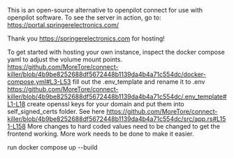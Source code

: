 This is an open-source alternative to openpilot connect for use with openpilot software.
To see the server in action, go to: https://portal.springerelectronics.com/

Thank you https://springerelectronics.com for hosting!

To get started with hosting your own instance, inspect the docker compose yaml to adjust the volume mount points.
https://github.com/MoreTore/connect-killer/blob/4b9be8252688df5672448b1139da4b4a71c554dc/docker-compose.yml#L3-L53
fill out the .env_template and rename it to .env
https://github.com/MoreTore/connect-killer/blob/4b9be8252688df5672448b1139da4b4a71c554dc/.env_template#L1-L18
create openssl keys for your domain and put them into self_signed_certs folder. See here https://github.com/MoreTore/connect-killer/blob/4b9be8252688df5672448b1139da4b4a71c554dc/src/app.rs#L151-L158
More changes to hard coded values need to be changed to get the frontend working. More work needs to be done to make it easier.

run docker compose up --build

